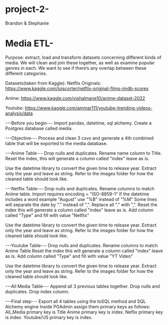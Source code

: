 # project-2-
Brandon &amp; Stephanie 

# Media ETL-

Purpose: extract, load and transform datasets concerning different kinds of media. We will clean and join these together, as well as examine popular genres in each. We want to see if there’s any overlap between these different categories.   

Datasets(taken from Kaggle): 
Netflix Originals: https://www.kaggle.com/luiscorter/netflix-original-films-imdb-scores 

Anime: https://www.kaggle.com/vishalmane10/anime-dataset-2022 

Youtube: https://www.kaggle.com/ammar111/youtube-trending-videos-analysis/data 

---Before you begin---
Import pandas, datetime, sql alchemy. 
Create a Postgres database called media.

---Objective---
Process and clean 3 csvs and generate a 4th combined table that will be exported to the media database. 

---Anime Table---
Drop nulls and duplicates.
Rename name column to Title.
Reset the index, this will generate a column called "index" leave as is. 

Use the datetime library to convert the given time to release year.
Extract only the year and leave as string. 
Refer to the images folder for how the cleaned table should look like. 


---Netflix Table---
Drop nulls and duplicates.
Rename columns to match Anime table.
Import requires encoding = "ISO-8859-1"
If the datetime includes a word example "August" use "%B" instead of "%M"
Some lines will separate the date by "." instead of ",". Replace all "." with ",".
Reset the index this will generate a column called "index" leave as is. 
Add column called "Type" and fill with value "Netflix"


Use the datetime library to convert the given time to release year.
Extract only the year and leave as string. 
Refer to the images folder for how the cleaned table should look like.


---Youtube Table---
Drop nulls and duplicates.
Rename columns to match Anime Table
Reset the index this will generate a column called "index" leave as is. 
Add column called "Type" and fill with value "YT Video"

Use the datetime library to convert the given time to release year.
Extract only the year and leave as string. 
Refer to the images folder for how the cleaned table should look like.


---All Media Table---
Append all 3 previous tables together.
Drop nulls and duplicates.
Drop index column.


---Final step---
Export all 4 tables using the toSQL method and SQL Alchemy engine
Inside PGAdmin assign them primary keys as follows:
All_Media primary key is Title
Anime primary key is index.
Neflix primary key is index.
Youtube/US primary key is index.

